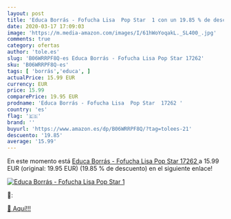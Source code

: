 ```yaml
---
layout: post
title: 'Educa Borrás - Fofucha Lisa  Pop Star  1 con un 19.85 % de descuento'
date: 2020-03-17 17:09:03
image: 'https://m.media-amazon.com/images/I/61hWoYoqakL._SL400_.jpg'
comments: true
category: ofertas
author: 'tole.es'
slug: 'B06WRRPF8Q-es Educa Borrás - Fofucha Lisa Pop Star 17262'
sku: 'B06WRRPF8Q-es'
tags: [ 'borrás','educa', ]
actualPrice: 15.99 EUR
currency: EUR
price: 15.99
comparePrice: 19.95 EUR
prodname: 'Educa Borrás - Fofucha Lisa  Pop Star  17262 '
country: 'es'
flag: '🇪🇸'
brand: ''
buyurl: 'https://www.amazon.es/dp/B06WRRPF8Q/?tag=tolees-21'
descuento: '19.85'
average: '15.99'
---
```


En este momento está [Educa Borrás - Fofucha Lisa  Pop Star  17262 ](https://www.amazon.es/dp/B06WRRPF8Q/?tag=tolees-21) a 15.99 EUR (original: 19.95 EUR) (19.85 %  de descuento) en el siguiente enlace!

[![Educa Borrás - Fofucha Lisa  Pop Star  1](https://m.media-amazon.com/images/I/61hWoYoqakL._SL400_.jpg)](https://www.amazon.es/dp/B06WRRPF8Q/?tag=tolees-21)

🔎:


[🛒 Aquí!!!](https://www.amazon.es/dp/B06WRRPF8Q/?tag=tolees-21)
